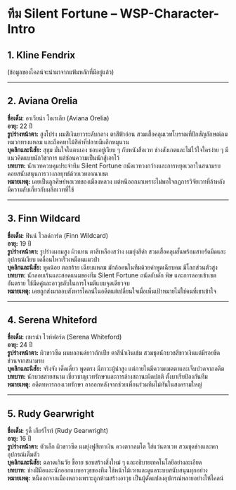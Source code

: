 # ทีม Silent Fortune – WSP-Character-Intro

## 1. Kline Fendrix
(ข้อมูลของไคลน์จะนำมาจากแฟ้มหลักที่มีอยู่แล้ว)

---

## 2. Aviana Orelia
**ชื่อเต็ม:** อาเวียน่า โอเรเลีย (Aviana Orelia)  
**อายุ:** 22 ปี  
**รูปร่างหน้าตา:** สูงโปร่ง ผมสีเงินยาวระดับกลาง ตาสีฟ้าอ่อน สวมเสื้อคลุมเวทโบราณที่ปักสัญลักษณ์ลม หมวกทรงแหลม และถือคทาไม้สีดำที่ปลายมีผลึกหมุนวน  
**บุคลิกและนิสัย:** สุขุม มั่นใจในตนเอง ชอบอยู่เงียบ ๆ กับหนังสือเวท ช่างสังเกตและไม่ไว้ใจใครง่าย ๆ มีแนวคิดแบบนักวิชาการ แต่ซ่อนความเป็นนักสู้เอาไว้  
**บทบาท:** นักเวทควบคุมประจำทีม Silent Fortune ถนัดเวทวงกว้างและการหยุดเวลาในสนามรบ คอยสนับสนุนการวางกลยุทธ์ด้วยเวทอาณาเขต  
**หมายเหตุ:** เคยเป็นลูกศิษย์หอเวทของเมืองหลวง แต่หนีออกมาเพราะไม่พอใจกฎการวิจัยเวทที่ล้าหลัง มีความลับเกี่ยวกับผลึกเวทที่ใช้

---

## 3. Finn Wildcard
**ชื่อเต็ม:** ฟินน์ ไวลด์การ์ด (Finn Wildcard)  
**อายุ:** 19 ปี  
**รูปร่างหน้าตา:** รูปร่างผอมสูง ผิวแทน ตาสีเหลืองสว่าง ผมยุ่งสีดำ สวมเสื้อคลุมสั้นพร้อมสายรัดมีดและอุปกรณ์เงียบ เคลื่อนไหวเร็วเหมือนแมวป่า  
**บุคลิกและนิสัย:** พูดน้อย ตลกร้าย เฉียบแหลม มักล้อคนในทีมด้วยคำพูดเฉียบคม มีโลกส่วนตัวสูง  
**บทบาท:** นักลอบเร้นและสอดแนมของทีม Silent Fortune ถนัดกับดัก พิษ และการลอบเข้าเขตอันตราย ใช้มีดคู่และอาวุธลับในการโจมตีแบบจุดเดียวจบ  
**หมายเหตุ:** เคยถูกส่งมาลอบสังหารไคลน์ในอดีตแต่เปลี่ยนใจเมื่อเห็นเป้าหมายไม่ใช่คนที่เขาเข้าใจ

---

## 4. Serena Whiteford
**ชื่อเต็ม:** เซเรน่า ไวท์ฟอร์ด (Serena Whiteford)  
**อายุ:** 24 ปี  
**รูปร่างหน้าตา:** ผิวขาวซีด ผมบลอนด์ยาวถักเปีย ตาสีน้ำเงินเข้ม สวมชุดนักบวชสีขาวเงินแต่มีรอยขีดข่วนจากสนามรบ  
**บุคลิกและนิสัย:** จริงจัง เด็ดเดี่ยว พูดตรง มีภาวะผู้นำสูง แต่ภายในมีความเมตตาและเจ็บปวดจากอดีต  
**บทบาท:** นักบวชสายสนาม เชี่ยวชาญเวทรักษาและการล้างสถานะผิดปกติ ตั้งบาเรียป้องกันทีม  
**หมายเหตุ:** อดีตทหารกองเวทรักษา ลาออกหลังจากช่วยเพื่อนร่วมทีมไม่ทันในสงครามใหญ่

---

## 5. Rudy Gearwright
**ชื่อเต็ม:** รูดี้ เกียร์ไรท์ (Rudy Gearwright)  
**อายุ:** 16 ปี  
**รูปร่างหน้าตา:** ตัวเล็ก ผิวขาวซีด ผมยุ่งฟูสีเทาเงิน ดวงตากลมโต ใส่แว่นตาเวท สวมชุดช่างและพกอุปกรณ์เต็มตัว  
**บุคลิกและนิสัย:** ฉลาดเกินวัย ขี้อาย ชอบสร้างสิ่งใหม่ ๆ และอธิบายเทคโนโลยีอย่างละเอียด  
**บทบาท:** ช่างฝีมือและนักออกแบบอาวุธของทีม ใช้หน้าไม้เวทและดูแลระบบสนับสนุนทุกอย่าง  
**หมายเหตุ:** หนีออกจากเมืองหลวงเพราะถูกห้ามสร้างอาวุธ เป็นผู้ดัดแปลงอุปกรณ์หลายอย่างให้ไคลน์

